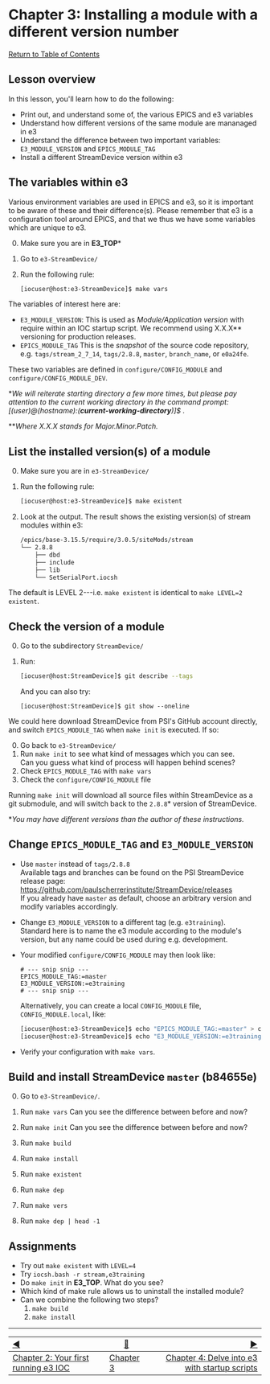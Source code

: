 # Chapter 3: Installing a module with a different version number

[Return to Table of Contents](README.md)

## Lesson overview

In this lesson, you'll learn how to do the following:
* Print out, and understand some of, the various EPICS and e3 variables
* Understand how different versions of the same module are mananaged in e3
* Understand the difference between two important variables: `E3_MODULE_VERSION` and `EPICS_MODULE_TAG`
* Install a different StreamDevice version within e3

## The variables within e3

Various environment variables are used in EPICS and e3, so it is important to be aware of these and their difference(s). Please remember that e3 is a configuration tool around EPICS, and that we thus we have some variables which are unique to e3.

0. Make sure you are in **E3_TOP***
1. Go to `e3-StreamDevice/`
2. Run the following rule:

   ```bash
   [iocuser@host:e3-StreamDevice]$ make vars
   ```

The variables of interest here are:
* `E3_MODULE_VERSION`: This is used as *Module/Application version* with require within an IOC startup script. We recommend using X.X.X** versioning for production releases. 
* `EPICS_MODULE_TAG` This is the *snapshot* of the source code repository, e.g. `tags/stream_2_7_14`, `tags/2.8.8`, `master`, `branch_name`, or `e0a24fe`.

These two variables are defined in `configure/CONFIG_MODULE` and `configure/CONFIG_MODULE_DEV`.

**We will reiterate starting directory a few more times, but please pay attention to the current working directory in the command prompt: [(user)@(hostname):(**current-working-directory**)]$ .*

***Where X.X.X stands for Major.Minor.Patch.*

## List the installed version(s) of a module

0. Make sure you are in `e3-StreamDevice/`
1. Run the following rule:

   ```bash
   [iocuser@host:e3-StreamDevice]$ make existent
   ```

2. Look at the output.
   The result shows the existing version(s) of stream modules within e3:
   
   ```bash
   /epics/base-3.15.5/require/3.0.5/siteMods/stream
   └── 2.8.8
       ├── dbd
       ├── include
       ├── lib
       └── SetSerialPort.iocsh
   ```

The default is LEVEL 2---i.e. `make existent` is identical to `make LEVEL=2 existent`.

## Check the version of a module

0. Go to the subdirectory `StreamDevice/`
1. Run:

   ```bash
   [iocuser@host:StreamDevice]$ git describe --tags
   ```

   And you can also try:

   ```
   [iocuser@host:StreamDevice]$ git show --oneline 
   ```

We could here download StreamDevice from PSI's GitHub account directly, and switch `EPICS_MODULE_TAG` when `make init` is executed. If so:

0. Go back to `e3-StreamDevice/`
1. Run `make init` to see what kind of messages which you can see.  
   Can you guess what kind of process will happen behind scenes?
2. Check `EPICS_MODULE_TAG` with `make vars`
3. Check the `configure/CONFIG_MODULE` file

Running `make init` will download all source files within StreamDevice as a git submodule, and will switch back to the `2.8.8`* version of StreamDevice.

**You may have different versions than the author of these instructions.*

## Change `EPICS_MODULE_TAG` and `E3_MODULE_VERSION`

* Use `master` instead of `tags/2.8.8`  
  Available tags and branches can be found on the PSI StreamDevice release page: https://github.com/paulscherrerinstitute/StreamDevice/releases  
  If you already have `master` as default, choose an arbitrary version and modify variables accordingly.

* Change `E3_MODULE_VERSION` to a different tag (e.g. `e3training`).  
  Standard here is to name the e3 module according to the module's version, but any name could be used during e.g. development.
  
* Your modified `configure/CONFIG_MODULE` may then look like:

  ```properties
  # --- snip snip ---
  EPICS_MODULE_TAG:=master
  E3_MODULE_VERSION:=e3training
  # --- snip snip ---
  ```

  Alternatively, you can create a local `CONFIG_MODULE` file, `CONFIG_MODULE.local`, like:

  ```bash
  [iocuser@host:e3-StreamDevice]$ echo "EPICS_MODULE_TAG:=master" > configure/CONFIG_MODULE.local
  [iocuser@host:e3-StreamDevice]$ echo "E3_MODULE_VERSION:=e3training" >> configure/CONFIG_MODULE.local
  ```

* Verify your configuration with `make vars`.

## Build and install StreamDevice `master` (b84655e)

0. Go to `e3-StreamDevice/`.

1. Run `make vars`
   Can you see the difference between before and now?
   
2. Run `make init`
   Can you see the difference between before and now?

3. Run `make build`

4. Run `make install`

5. Run `make existent`

6. Run `make dep`

7. Run `make vers`

8. Run `make dep | head -1`

## Assignments

* Try out `make existent` with `LEVEL=4`
* Try `iocsh.bash -r stream,e3training`
* Do `make init` in **E3_TOP**. What do you see?
* Which kind of make rule allows us to uninstall the installed module?
* Can we combine the following two steps? 
  1. `make build`
  2. `make install`


------------------
[:arrow_backward:](chapter2.md)  | [:arrow_up_small:](chapter3.md)  | [:arrow_forward:](chapter4.md)
:--- | --- |---: 
[Chapter 2: Your first running e3 IOC](chapter2.md) | [Chapter 3](chapter3.md) | [Chapter 4: Delve into e3 with startup scripts](chapter4.md)
